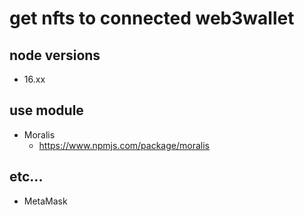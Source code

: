 # get nfts to connected web3wallet

## node versions

- 16.xx

## use module

- Moralis
  - https://www.npmjs.com/package/moralis

## etc...

- MetaMask
